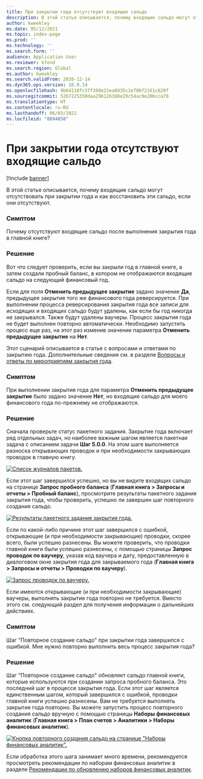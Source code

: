 ```yaml
---
title: При закрытии года отсутствуют входящие сальдо
description: В этой статье описывается, почему входящие сальдо могут отсутствовать при закрытии года и как восстановить эти сальдо, если они отсутствуют.
author: kweekley
ms.date: 05/12/2021
ms.topic: index-page
ms.prod: ''
ms.technology: ''
ms.search.form: ''
audience: Application User
ms.reviewer: kfend
ms.search.region: Global
ms.author: kweekley
ms.search.validFrom: 2020-12-14
ms.dyn365.ops.version: 10.0.14
ms.openlocfilehash: 9b64118fc3ff368e21ea8935c1e706f2161c620f
ms.sourcegitcommit: 52b7225350daa29b1263d8e29c54ac9e20bcca70
ms.translationtype: HT
ms.contentlocale: ru-RU
ms.lasthandoff: 06/03/2022
ms.locfileid: "8894858"
---
```

# <a name="year-end-close-missing-opening-balances"></a>При закрытии года отсутствуют входящие сальдо

[!include [banner](../includes/banner.md)]

В этой статье описывается, почему входящие сальдо могут отсутствовать при закрытии года и как восстановить эти сальдо, если они отсутствуют.

### <a name="symptom"></a>Симптом

Почему отсутствуют входящие сальдо после выполнения закрытия года в главной книге? 

### <a name="resolution"></a>Решение

Вот что следует проверить, если вы закрыли год в главной книге, а затем создали пробный баланс, в котором не отображаются входящие сальдо на следующий финансовый год.

Если для поля **Отменить предыдущее закрытие** задано значение **Да**, предыдущее закрытие того же финансового года реверсируется. При выполнении процесса реверсирования закрытия года все записи для исходящих и входящих сальдо будут удалены, как если бы год никогда не закрывался. Также будут удалены ваучеры. Процесс закрытия года не будет выполнен повторно автоматически. Необходимо запустить процесс еще раз, на этот раз изменив значение параметра **Отменить предыдущее закрытие** на **Нет**.

Этот сценарий описывается в статье с вопросами и ответами по закрытию года. Дополнительные сведения см. в разделе [Вопросы и ответы по мероприятиям закрытия года](faq-year-end-activities.md).

### <a name="symptom"></a>Симптом

При выполнении закрытия года для параметра **Отменить предыдущее закрытие** было задано значение **Нет**, но входящие сальдо для моего финансового года по-прежнему не отображаются.

### <a name="resolution"></a>Решение

Сначала проверьте статус пакетного задания. Закрытие года включает ряд отдельных задач, но наиболее важным шагом является пакетная задача с описанием задачи **Шаг 5.0.0**. На этом шаге выполняется разноска открывающих проводок и при необходимости закрывающих проводок в главную книгу. 

[![Список журналов пакетов.](./media/yec-mssng-open-blnces-01.png)](./media/yec-mssng-open-blnces-01.png)

Если этот шаг завершился успешно, но вы не видите входящих сальдо на странице **Запрос пробного баланса** (**Главная книга > Запросы и отчеты > Пробный баланс**), просмотрите результаты пакетного задания закрытия года, чтобы проверить, успешно ли завершен шаг повторного создания сальдо.

[![Результаты пакетного задания закрытия года.](./media/yec-mssng-open-blnces-02.png)](./media/yec-mssng-open-blnces-02.png)

Если по какой-либо причине этот шаг завершился с ошибкой, открывающие (и при необходимости закрывающие) проводки, скорее всего, были успешно разнесены. Вы можете проверить, что проводки главной книги были успешно разнесены, с помощью страницы **Запрос проводок по ваучеру**, указав код ваучера и дату, предоставленную в диалоговом окне закрытия года для закрываемого года (**Главная книга > Запросы и отчеты > Проводки по ваучеру**).

[![Запрос проводок по ваучеру.](./media/yec-mssng-open-blnces-03.png)](./media/yec-mssng-open-blnces-03.png)

Если имеются открывающие (и при необходимости закрывающие) ваучеры, выполнять закрытие года повторно не требуется. Вместо этого см. следующий раздел для получения информации о дальнейших действиях.

### <a name="symptom"></a>Симптом

Шаг "Повторное создание сальдо" при закрытии года завершился с ошибкой. Мне нужно повторно выполнить весь процесс закрытия года?

### <a name="resolution"></a>Решение

Шаг "Повторное создание сальдо" обновляет сальдо главной книги, которые используются при создании запроса пробного баланса.  Это последний шаг в процессе закрытия года.  Если этот шаг является единственным шагом, который завершился с ошибкой, проводки главной книги успешно разнесены.  Вам не требуется выполнять закрытие года повторно. Вы можете запустить процесс повторного создания сальдо вручную с помощью страницы **Наборы финансовых аналитик** (**Главная книга > План счетов > Аналитики > Наборы финансовых аналитик**).

[![Кнопка повторного создания сальдо на странице "Наборы финансовых аналитик".](./media/yec-mssng-open-blnces-04.png)](./media/yec-mssng-open-blnces-04.png)

Если обработка этого шага занимает много времени, рекомендуется просмотреть рекомендации по наборам финансовых аналитик в разделе [Рекомендации по обновлению наборов финансовых аналитик](https://community.dynamics.com/365/financeandoperations/b/dynamics-365-finance-blog/posts/best-practices-for-updating-financial-dimension-set-dimension-sets). 

